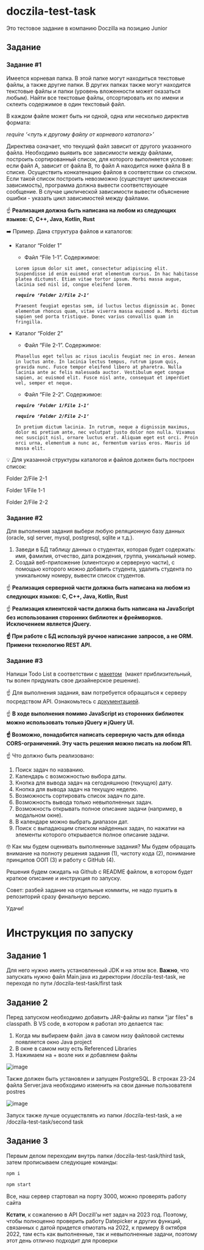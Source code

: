 # doczila-test-task
Это тестовое задание в компанию Doczilla на позицию Junior

## Задание
### **Задание #1**

Имеется корневая папка. В этой папке могут находиться текстовые файлы, а также другие папки. В других папках также могут находится текстовые файлы и папки (уровень вложенности может оказаться любым). Найти все текстовые файлы, отсортировать их по имени и склеить содержимое в один текстовый файл.

В каждом файле может быть ни одной, одна или несколько директив формата:

*require ‘<путь к другому файлу от корневого каталога>’*

Директива означает, что текущий файл зависит от другого указанного файла. Необходимо выявить все зависимости между файлами, построить сортированный список, для которого выполняется условие: если файл А, зависит от файла В, то файл А находится ниже файла В в списке. Осуществить конкатенацию файлов в соответствии со списком. Если такой список построить невозможно (существует циклическая зависимость), программа должна вывести соответствующее сообщение. В случае циклической зависимости вывести объяснение ошибки - указать цикл зависимостей между файлами.

☝ **Реализация должна быть написана на любом из следующих языков: C, C++, Java, Kotlin, Rust**

➡️ Пример. Дана структура файлов и каталогов:

- Каталог “Folder 1”
    - Файл “File 1-1”. Содержимое:
    
    `Lorem ipsum dolor sit amet, consectetur adipiscing elit. Suspendisse id enim euismod erat elementum cursus. In hac habitasse platea dictumst. Etiam vitae tortor ipsum. Morbi massa augue, lacinia sed nisl id, congue eleifend lorem.`
    
    ***`require ‘Folder 2/File 2-1’`***
    
    `Praesent feugiat egestas sem, id luctus lectus dignissim ac. Donec elementum rhoncus quam, vitae viverra massa euismod a. Morbi dictum sapien sed porta tristique. Donec varius convallis quam in fringilla.`
    
- Каталог “Folder 2”
    - Файл “File 2-1”. Содержимое:
    
    `Phasellus eget tellus ac risus iaculis feugiat nec in eros. Aenean in luctus ante. In lacinia lectus tempus, rutrum ipsum quis, gravida nunc. Fusce tempor eleifend libero at pharetra. Nulla lacinia ante ac felis malesuada auctor. Vestibulum eget congue sapien, ac euismod elit. Fusce nisl ante, consequat et imperdiet vel, semper et neque.`
    
    - Файл “File 2-2”. Содержимое:
    
    ***`require ‘Folder 1/File 1-1’`***
    
    ***`require ‘Folder 2/File 2-1’`***
    
    `In pretium dictum lacinia. In rutrum, neque a dignissim maximus, dolor mi pretium ante, nec volutpat justo dolor non nulla. Vivamus nec suscipit nisl, ornare luctus erat. Aliquam eget est orci. Proin orci urna, elementum a nunc ac, fermentum varius eros. Mauris id massa elit.`
    

💡 Для указанной структуры каталогов и файлов должен быть построен список:

Folder 2/File 2-1

Folder 1/File 1-1

Folder 2/File 2-2

### **Задание #2**

Для выполнения задания выбери любую реляционную базу данных (oracle, sql server, mysql, postgresql, sqlite и т.д.).

1. Заведи в БД таблицу данных о студентах, которая будет содержать: имя, фамилия, отчество, дата рождения, группа, уникальный номер.
2. Создай веб-приложение (клиентскую и серверную части), с помощью которого можно добавить студента, удалить студента по уникальному номеру, вывести список студентов.

☝ **Реализация серверной части должна быть написана на любом из следующих языков: C, C++, Java, Kotlin, Rust**

☝ **Реализация клиентской части должна быть написана на JavaScript без использования сторонних библиотек и фреймворков. Исключением является jQuery.**

**☝ При работе с БД используй ручное написание запросов, а не ORM. Примени технологию REST API.**

### **Задание #3**

Напиши Todo List в соответствии с [макетом](https://www.figma.com/file/vBoI7L0RN55cH4pB9TTShS/%D0%9C%D0%B0%D0%BA%D0%B5%D1%82-%D1%81%D1%82%D1%80%D0%B0%D0%BD%D0%B8%D1%86%D1%8B-%D0%B4%D0%BB%D1%8F-%D0%B7%D0%B0%D0%B4%D0%B0%D0%BD%D0%B8%D1%8F-3?node-id=0%3A1)  (макет приблизительный, ты волен придумать свое дизайнерское решение).

☝ Для выполнения задания, вам потребуется обращаться к серверу посредством API. Ознакомьтесь с [документацией](https://todo.doczilla.pro/swagger-ui/index.html?configUrl=/v3/api-docs/swagger-config).

☝ **В ходе выполнения помимо JavaScript из сторонних библиотек можно использовать только jQuery и jQuery UI.**

**☝ Возможно, понадобится написать серверную часть для обхода CORS-ограничений. Эту часть решения можно писать на любом ЯП.**

☝ Что должно быть реализовано:

1. Поиск задач по названию.
2. Календарь с возможностью выбора даты.
3. Кнопка для вывода задач на сегодняшнюю (текущую) дату.
4. Кнопка для вывода задач на текущую неделю.
5. Возможность сортировать список задач по дате.
6. Возможность вывода только невыполненных задач.
7. Возможность открывать полное описание задачи (например, в модальном окне).
8. В календаре можно выбрать диапазон дат.
9. Поиск с выпадающим списком найденных задач, по нажатии на элементы которого открывается полное описание задачи.

🤓 Как мы будем оценивать выполненные задания? Мы будем обращать внимание на полноту решения задания (1), чистоту кода (2), понимание принципов ООП (3) и работу с GitHub (4).

Решения будем ожидать на Github с README файлом, в котором будет краткое описание и инструкция по запуску.

Совет: разбей задание на отдельные коммиты, не надо пушить в репозиторий сразу финальную версию.

Удачи!

# **Инструкция по запуску**
## Задание 1
Для него нужно иметь установленный JDK и на этом все. **Важно**, что запускать нужно файл Main.java из директории /doczila-test-task, не переходя по пути /doczila-test-task/first task

## Задание 2
Перед запуском необходимо добавить JAR-файлы из папки "jar files" в classpath. В VS code, в котором я работал это делается так:
1. Когда мы выбираем файл .java в самом низу файловой системы появляется окно Java project
2. В окне в самом низу есть Referenced Libraries
3. Нажимаем на + возле них и добавляем файлы

![image](https://github.com/Wozgard/doczila-test-task/assets/85787438/9f8be44b-647d-4be7-b653-f46370986fdd)

Также должен быть установлен и запущен PostgreSQL. В строках 23-24 файла Server.java необходимо изменить на свои данные пользователя postres

![image](https://github.com/Wozgard/doczila-test-task/assets/85787438/c7e1e0ba-c649-4817-ac21-09cdb2574e33)

Запуск также лучше осуществлять из папки /doczila-test-task, а не /doczila-test-task/second task

## Задание 3
Первым делом переходим внутрь папки /doczila-test-task/third task, затем прописываем следующие команды:
```bash
npm i
```
```bash
npm start
```
Все, наш сервер стартовал на порту 3000, можно проверять работу сайта

**Кстати**, к сожалению в API Doczill'ы нет задач на 2023 год. Поэтому, чтобы полноценно проверить работу Datepicker и других функций, связанных с датой придется отмотать на 2022, к примеру 8 октября 2022, там есть как выполненные, так и невыполненные задачи, поэтому этот день отлично подходит для проверки
